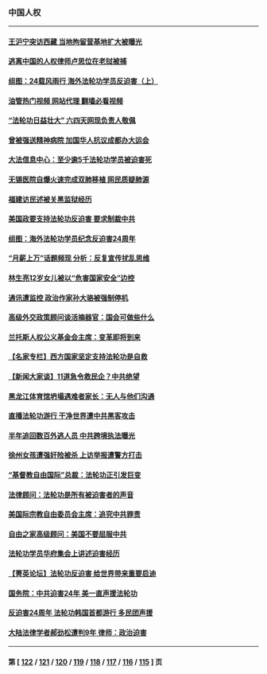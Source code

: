 ### 中国人权
---
#### [王沪宁突访西藏 当地拘留营基地扩大被曝光](../../pages/ncid278/n14043963.md?07291245) 
#### [逃离中国的人权律师卢思位在老挝被捕](../../pages/ncid278/n14043849.md?07291245) 
#### [组图：24载风雨行 海外法轮功学员反迫害（上）](../../pages/ncid278/n14031583.md?07291245) 
#### [油管热门视频 网站代理 翻墙必看视频](http://138.2.39.72:81/youtube.html?epic-marker?07291245)
#### [“法轮功日益壮大” 六四天网现负责人敬佩](../../pages/ncid278/n14043464.md?07291245) 
#### [曾被强送精神病院 加国华人抗议成都办大运会](../../pages/ncid278/n14043386.md?07291245) 
#### [大法信息中心：至少逾5千法轮功学员被迫害死](../../pages/ncid278/n14043255.md?07291245) 
#### [无锡医院自爆火速完成双肺移植 网民质疑肺源](../../pages/ncid278/n14041831.md?07291245) 
#### [福建访民述被关黑监狱经历](../../pages/ncid278/n14042942.md?07291245) 
#### [美国政要支持法轮功反迫害 要求制裁中共](../../pages/ncid278/n14042656.md?07291245) 
#### [组图：海外法轮功学员纪念反迫害24周年](../../pages/ncid278/n14037675.md?07291245) 
#### [“月薪上万”话题频现 分析：反复宣传扰乱思维](../../pages/ncid278/n14042204.md?07291245) 
#### [林生亮12岁女儿被以“危害国家安全”边控](../../pages/ncid278/n14042116.md?07291245) 
#### [通讯遭监控 政治作家孙大骆被强制停机](../../pages/ncid278/n14041804.md?07291245) 
#### [高级外交政策顾问谈活摘器官：国会可做些什么](../../pages/ncid278/n14041396.md?07291245) 
#### [兰托斯人权公义基金会主席：变革即将到来](../../pages/ncid278/n14041358.md?07291245) 
#### [【名家专栏】西方国家坚定支持法轮功是自救](../../pages/ncid278/n14041000.md?07291245) 
#### [【新闻大家谈】11道急令救民企？中共绝望](../../pages/ncid278/n14040944.md?07291245) 
#### [黑龙江体育馆坍塌遇难者家长：无人与他们沟通](../../pages/ncid278/n14040699.md?07291245) 
#### [直播法轮功游行 干净世界遭中共黑客攻击](../../pages/ncid278/n14039822.md?07291245) 
#### [半年追回数百外逃人员 中共跨境执法曝光](../../pages/ncid278/n14039923.md?07291245) 
#### [徐州女孩遭强奸险被杀 上访举报遭警方打击](../../pages/ncid278/n14039644.md?07291245) 
#### [“基督教自由国际”总裁：法轮功正引发巨变](../../pages/ncid278/n14039180.md?07291245) 
#### [法律顾问：法轮功是所有被迫害者的声音](../../pages/ncid278/n14039151.md?07291245) 
#### [美国际宗教自由委员会主席：追究中共罪责](../../pages/ncid278/n14039122.md?07291245) 
#### [自由之家高级顾问：美国不要屈服中共](../../pages/ncid278/n14039120.md?07291245) 
#### [法轮功学员华府集会上讲述迫害经历](../../pages/ncid278/n14039115.md?07291245) 
#### [【菁英论坛】法轮功反迫害 给世界带来重要启迪](../../pages/ncid278/n14038884.md?07291245) 
#### [国务院：中共迫害24年 美一直声援法轮功](../../pages/ncid278/n14038806.md?07291245) 
#### [反迫害24周年 法轮功韩国首都游行 多民团声援](../../pages/ncid278/n14038512.md?07291245) 
#### [大陆法律学者郝劲松遭判9年 律师：政治迫害](../../pages/ncid278/n14038452.md?07291245) 

---
#### 第 [ [122](./122.md?07291245) / [121](./121.md?07291245) / [120](./120.md?07291245) / [119](./119.md?07291245) / [118](./118.md?07291245) / [117](./117.md?07291245) / [116](./116.md?07291245) / [115](./115.md?07291245) ] 页
